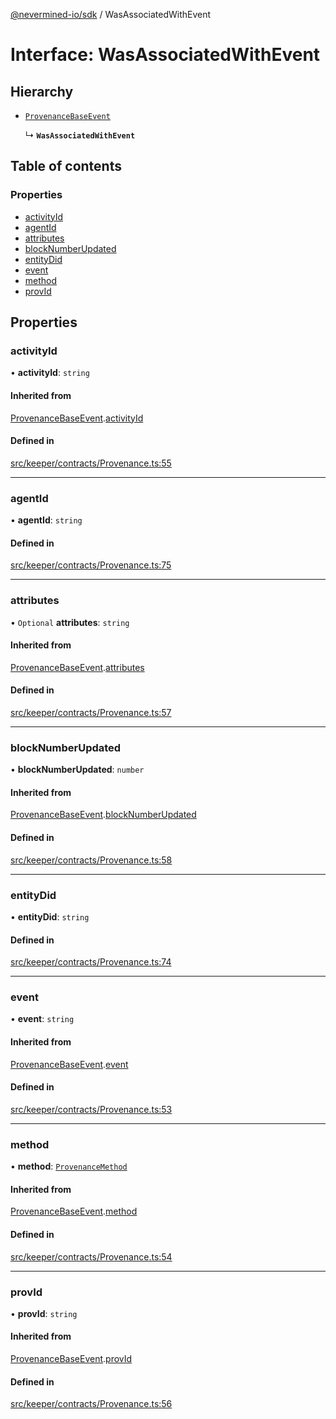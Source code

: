 [@nevermined-io/sdk](../code-reference.md) / WasAssociatedWithEvent

# Interface: WasAssociatedWithEvent

## Hierarchy

- [`ProvenanceBaseEvent`](ProvenanceBaseEvent.md)

  ↳ **`WasAssociatedWithEvent`**

## Table of contents

### Properties

- [activityId](WasAssociatedWithEvent.md#activityid)
- [agentId](WasAssociatedWithEvent.md#agentid)
- [attributes](WasAssociatedWithEvent.md#attributes)
- [blockNumberUpdated](WasAssociatedWithEvent.md#blocknumberupdated)
- [entityDid](WasAssociatedWithEvent.md#entitydid)
- [event](WasAssociatedWithEvent.md#event)
- [method](WasAssociatedWithEvent.md#method)
- [provId](WasAssociatedWithEvent.md#provid)

## Properties

### activityId

• **activityId**: `string`

#### Inherited from

[ProvenanceBaseEvent](ProvenanceBaseEvent.md).[activityId](ProvenanceBaseEvent.md#activityid)

#### Defined in

[src/keeper/contracts/Provenance.ts:55](https://github.com/nevermined-io/sdk-js/blob/bb26f8ab/src/keeper/contracts/Provenance.ts#L55)

---

### agentId

• **agentId**: `string`

#### Defined in

[src/keeper/contracts/Provenance.ts:75](https://github.com/nevermined-io/sdk-js/blob/bb26f8ab/src/keeper/contracts/Provenance.ts#L75)

---

### attributes

• `Optional` **attributes**: `string`

#### Inherited from

[ProvenanceBaseEvent](ProvenanceBaseEvent.md).[attributes](ProvenanceBaseEvent.md#attributes)

#### Defined in

[src/keeper/contracts/Provenance.ts:57](https://github.com/nevermined-io/sdk-js/blob/bb26f8ab/src/keeper/contracts/Provenance.ts#L57)

---

### blockNumberUpdated

• **blockNumberUpdated**: `number`

#### Inherited from

[ProvenanceBaseEvent](ProvenanceBaseEvent.md).[blockNumberUpdated](ProvenanceBaseEvent.md#blocknumberupdated)

#### Defined in

[src/keeper/contracts/Provenance.ts:58](https://github.com/nevermined-io/sdk-js/blob/bb26f8ab/src/keeper/contracts/Provenance.ts#L58)

---

### entityDid

• **entityDid**: `string`

#### Defined in

[src/keeper/contracts/Provenance.ts:74](https://github.com/nevermined-io/sdk-js/blob/bb26f8ab/src/keeper/contracts/Provenance.ts#L74)

---

### event

• **event**: `string`

#### Inherited from

[ProvenanceBaseEvent](ProvenanceBaseEvent.md).[event](ProvenanceBaseEvent.md#event)

#### Defined in

[src/keeper/contracts/Provenance.ts:53](https://github.com/nevermined-io/sdk-js/blob/bb26f8ab/src/keeper/contracts/Provenance.ts#L53)

---

### method

• **method**: [`ProvenanceMethod`](../enums/ProvenanceMethod.md)

#### Inherited from

[ProvenanceBaseEvent](ProvenanceBaseEvent.md).[method](ProvenanceBaseEvent.md#method)

#### Defined in

[src/keeper/contracts/Provenance.ts:54](https://github.com/nevermined-io/sdk-js/blob/bb26f8ab/src/keeper/contracts/Provenance.ts#L54)

---

### provId

• **provId**: `string`

#### Inherited from

[ProvenanceBaseEvent](ProvenanceBaseEvent.md).[provId](ProvenanceBaseEvent.md#provid)

#### Defined in

[src/keeper/contracts/Provenance.ts:56](https://github.com/nevermined-io/sdk-js/blob/bb26f8ab/src/keeper/contracts/Provenance.ts#L56)
